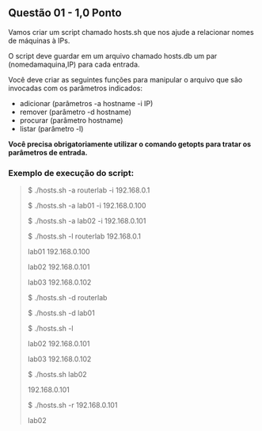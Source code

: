 ## Questão 01 - 1,0 Ponto

Vamos criar um script chamado hosts.sh que nos ajude a relacionar nomes de máquinas à IPs.

O script deve guardar em um arquivo chamado hosts.db um par (nomedamaquina,IP) para cada entrada.

Você deve criar as seguintes funções para manipular o arquivo que são  invocadas com os parâmetros indicados:
 - adicionar (parâmetros -a hostname -i IP)
 - remover (parâmetro -d hostname)
 - procurar (parâmetro hostname)
 - listar (parâmetro -l)

<strong>Você precisa obrigatoriamente utilizar o comando getopts para tratar os parâmetros de entrada.</strong>

### Exemplo de execução do script:
> $ ./hosts.sh -a routerlab -i 192.168.0.1
> 
> $ ./hosts.sh -a lab01 -i 192.168.0.100
> 
> $ ./hosts.sh -a lab02 -i 192.168.0.101
> 
> $ ./hosts.sh -l routerlab 192.168.0.1
> 
> lab01     192.168.0.100
> 
> lab02     192.168.0.101
> 
> lab03     192.168.0.102
>
> $ ./hosts.sh -d routerlab
> 
> $ ./hosts.sh -d lab01
> 
> $ ./hosts.sh -l
> 
> lab02     192.168.0.101
> 
> lab03     192.168.0.102
> 
> $ ./hosts.sh lab02
> 
> 192.168.0.101
> 
> $ ./hosts.sh -r 192.168.0.101
> 
> lab02
                          
